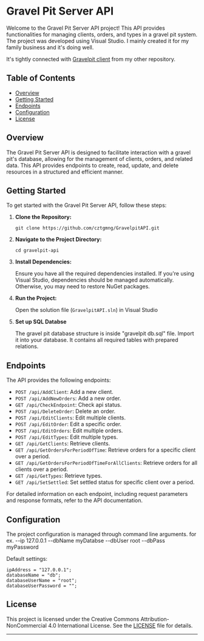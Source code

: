 # Gravel Pit Server API

Welcome to the Gravel Pit Server API project! This API provides functionalities for managing clients, orders, and types in a gravel pit system. The project was developed using Visual Studio.
I mainly created it for my family business and it's doing well. 

It's tightly connected with [Gravelpit client](https://github.com/cztgmng/GravelPitClient) from my other repository.

## Table of Contents

- [Overview](#overview)
- [Getting Started](#getting-started)
- [Endpoints](#endpoints)
- [Configuration](#configuration)
- [License](#license)

## Overview

The Gravel Pit Server API is designed to facilitate interaction with a gravel pit's database, allowing for the management of clients, orders, and related data. This API provides endpoints to create, read, update, and delete resources in a structured and efficient manner.

## Getting Started

To get started with the Gravel Pit Server API, follow these steps:

1. **Clone the Repository:**

   ```git clone https://github.com/cztgmng/GravelpitAPI.git```

2. **Navigate to the Project Directory:**

   ```cd gravelpit-api```

3. **Install Dependencies:**

   Ensure you have all the required dependencies installed. If you're using Visual Studio, dependencies should be managed automatically. Otherwise, you may need to restore NuGet packages.

4. **Run the Project:**

   Open the solution file (`GravelpitAPI.sln`) in Visual Studio

5. **Set up SQL Databse**

   The gravel pit database structure is inside "gravelpit db.sql" file. Import it into your database. It contains all required tables with prepared relations.

## Endpoints

The API provides the following endpoints:

- `POST /api/AddClient`: Add a new client.
- `POST /api/AddNewOrders`: Add a new order.
- `GET /api/CheckEndpoint`: Check api status.
- `POST /api/DeleteOrder`: Delete an order.
- `POST /api/EditClients`: Edit multiple clients.
- `POST /api/EditOrder`: Edit a specific order.
- `POST /api/EditOrders`: Edit multiple orders.
- `POST /api/EditTypes`: Edit multiple types.
- `GET /api/GetClients`: Retrieve clients.
- `GET /api/GetOrdersForPeriodOfTime`: Retrieve orders for a specific client over a period.
- `GET /api/GetOrdersForPeriodOfTimeForAllClients`: Retrieve orders for all clients over a period.
- `GET /api/GetTypes`: Retrieve types.
- `GET /api/SetSettled`: Set settled status for specific client over a period.

For detailed information on each endpoint, including request parameters and response formats, refer to the API documentation.

## Configuration

The project configuration is managed through command line arguments. for ex. --ip 127.0.0.1 --dbName myDatabse --dbUser root --dbPass myPassword

Default settings:
```
ipAddress = "127.0.0.1";
databaseName = "db";
databaseUserName = "root";
databaseUserPassword = "";
```

## License

This project is licensed under the Creative Commons Attribution-NonCommercial 4.0 International License. See the [LICENSE](LICENSE) file for details.

---

